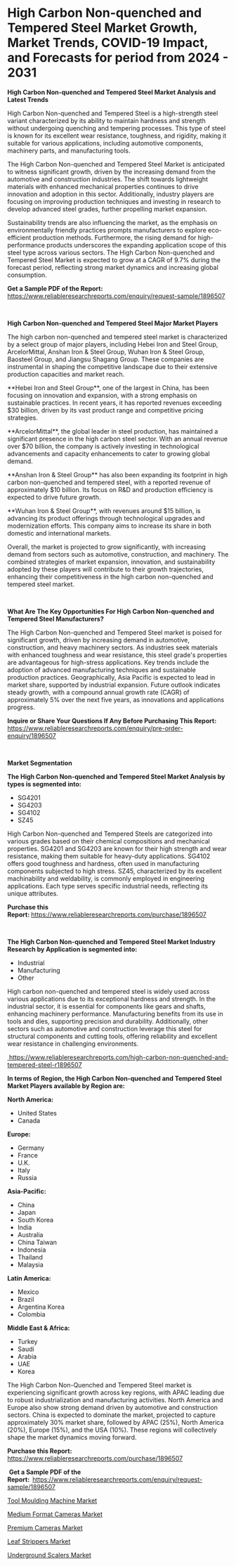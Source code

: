 <p><h1>High Carbon Non-quenched and Tempered Steel Market Growth, Market Trends, COVID-19 Impact, and Forecasts for period from 2024 - 2031</h1></p><p><strong>High Carbon Non-quenched and Tempered Steel Market Analysis and Latest Trends</strong></p>
<p><p>High Carbon Non-quenched and Tempered Steel is a high-strength steel variant characterized by its ability to maintain hardness and strength without undergoing quenching and tempering processes. This type of steel is known for its excellent wear resistance, toughness, and rigidity, making it suitable for various applications, including automotive components, machinery parts, and manufacturing tools.</p><p>The High Carbon Non-quenched and Tempered Steel Market is anticipated to witness significant growth, driven by the increasing demand from the automotive and construction industries. The shift towards lightweight materials with enhanced mechanical properties continues to drive innovation and adoption in this sector. Additionally, industry players are focusing on improving production techniques and investing in research to develop advanced steel grades, further propelling market expansion.</p><p>Sustainability trends are also influencing the market, as the emphasis on environmentally friendly practices prompts manufacturers to explore eco-efficient production methods. Furthermore, the rising demand for high-performance products underscores the expanding application scope of this steel type across various sectors. The High Carbon Non-quenched and Tempered Steel Market is expected to grow at a CAGR of 9.7% during the forecast period, reflecting strong market dynamics and increasing global consumption.</p></p>
<p><strong>Get a Sample PDF of the Report:&nbsp;</strong> <a href="https://www.reliableresearchreports.com/enquiry/request-sample/1896507?utm_campaign=5&utm_medium=2&utm_source=Github&utm_content=ia&utm_term=30102024&utm_id=high-carbon-non-quenched-and-tempered-steel">https://www.reliableresearchreports.com/enquiry/request-sample/1896507</a></p>
<p>&nbsp;</p>
<p><strong>High Carbon Non-quenched and Tempered Steel Major Market Players</strong></p>
<p><p>The high carbon non-quenched and tempered steel market is characterized by a select group of major players, including Hebei Iron and Steel Group, ArcelorMittal, Anshan Iron & Steel Group, Wuhan Iron & Steel Group, Baosteel Group, and Jiangsu Shagang Group. These companies are instrumental in shaping the competitive landscape due to their extensive production capacities and market reach.</p><p>**Hebei Iron and Steel Group**, one of the largest in China, has been focusing on innovation and expansion, with a strong emphasis on sustainable practices. In recent years, it has reported revenues exceeding $30 billion, driven by its vast product range and competitive pricing strategies.</p><p>**ArcelorMittal**, the global leader in steel production, has maintained a significant presence in the high carbon steel sector. With an annual revenue over $70 billion, the company is actively investing in technological advancements and capacity enhancements to cater to growing global demand.</p><p>**Anshan Iron & Steel Group** has also been expanding its footprint in high carbon non-quenched and tempered steel, with a reported revenue of approximately $10 billion. Its focus on R&D and production efficiency is expected to drive future growth.</p><p>**Wuhan Iron & Steel Group**, with revenues around $15 billion, is advancing its product offerings through technological upgrades and modernization efforts. This company aims to increase its share in both domestic and international markets.</p><p>Overall, the market is projected to grow significantly, with increasing demand from sectors such as automotive, construction, and machinery. The combined strategies of market expansion, innovation, and sustainability adopted by these players will contribute to their growth trajectories, enhancing their competitiveness in the high carbon non-quenched and tempered steel market.</p></p>
<p>&nbsp;</p>
<p><strong>What Are The Key Opportunities For High Carbon Non-quenched and Tempered Steel Manufacturers?</strong></p>
<p><p>The High Carbon Non-quenched and Tempered Steel market is poised for significant growth, driven by increasing demand in automotive, construction, and heavy machinery sectors. As industries seek materials with enhanced toughness and wear resistance, this steel grade's properties are advantageous for high-stress applications. Key trends include the adoption of advanced manufacturing techniques and sustainable production practices. Geographically, Asia Pacific is expected to lead in market share, supported by industrial expansion. Future outlook indicates steady growth, with a compound annual growth rate (CAGR) of approximately 5% over the next five years, as innovations and applications progress.</p></p>
<p><strong>Inquire or Share Your Questions If Any Before Purchasing This Report:</strong> <a href="https://www.reliableresearchreports.com/enquiry/pre-order-enquiry/1896507?utm_campaign=5&utm_medium=2&utm_source=Github&utm_content=ia&utm_term=30102024&utm_id=high-carbon-non-quenched-and-tempered-steel">https://www.reliableresearchreports.com/enquiry/pre-order-enquiry/1896507</a></p>
<p>&nbsp;</p>
<p><strong>Market Segmentation</strong></p>
<p><strong>The High Carbon Non-quenched and Tempered Steel Market Analysis by types is segmented into:</strong></p>
<p><ul><li>SG4201</li><li>SG4203</li><li>SG4102</li><li>SZ45</li></ul></p>
<p><p>High Carbon Non-quenched and Tempered Steels are categorized into various grades based on their chemical compositions and mechanical properties. SG4201 and SG4203 are known for their high strength and wear resistance, making them suitable for heavy-duty applications. SG4102 offers good toughness and hardness, often used in manufacturing components subjected to high stress. SZ45, characterized by its excellent machinability and weldability, is commonly employed in engineering applications. Each type serves specific industrial needs, reflecting its unique attributes.</p></p>
<p><strong>Purchase this Report:&nbsp;</strong><a href="https://www.reliableresearchreports.com/purchase/1896507?utm_campaign=5&utm_medium=2&utm_source=Github&utm_content=ia&utm_term=30102024&utm_id=high-carbon-non-quenched-and-tempered-steel">https://www.reliableresearchreports.com/purchase/1896507</a></p>
<p>&nbsp;</p>
<p><strong>The High Carbon Non-quenched and Tempered Steel Market Industry Research by Application is segmented into:</strong></p>
<p><ul><li>Industrial</li><li>Manufacturing</li><li>Other</li></ul></p>
<p><p>High carbon non-quenched and tempered steel is widely used across various applications due to its exceptional hardness and strength. In the industrial sector, it is essential for components like gears and shafts, enhancing machinery performance. Manufacturing benefits from its use in tools and dies, supporting precision and durability. Additionally, other sectors such as automotive and construction leverage this steel for structural components and cutting tools, offering reliability and excellent wear resistance in challenging environments.</p></p>
<p><a href="https://www.reliableresearchreports.com/high-carbon-non-quenched-and-tempered-steel-r1896507?utm_campaign=5&utm_medium=2&utm_source=Github&utm_content=ia&utm_term=30102024&utm_id=high-carbon-non-quenched-and-tempered-steel">&nbsp;https://www.reliableresearchreports.com/high-carbon-non-quenched-and-tempered-steel-r1896507</a></p>
<p><strong>In terms of Region, the High Carbon Non-quenched and Tempered Steel Market Players available by Region are:</strong></p>
<p>
    <p> <strong> North America: </strong>
        <ul>
            <li>United States</li>
            <li>Canada</li>
        </ul>
        </p> 
    <p> <strong> Europe: </strong>
        <ul>
            <li>Germany</li>
            <li>France</li>
            <li>U.K.</li>
            <li>Italy</li>
            <li>Russia</li>
        </ul>
        </p> 
    <p> <strong> Asia-Pacific: </strong>
        <ul>
            <li>China</li>
            <li>Japan</li>
            <li>South Korea</li>
            <li>India</li>
            <li>Australia</li>
            <li>China Taiwan</li>
            <li>Indonesia</li>
            <li>Thailand</li>
            <li>Malaysia</li>
        </ul>
        </p> 
    <p> <strong> Latin America: </strong>
        <ul>
            <li>Mexico</li>
            <li>Brazil</li>
            <li>Argentina Korea</li>
            <li>Colombia</li>
        </ul>
        </p> 
    <p> <strong> Middle East & Africa: </strong>
        <ul>
            <li>Turkey</li>
            <li>Saudi</li>
            <li>Arabia</li>
            <li>UAE</li>
            <li>Korea</li>
        </ul>
    </p>
    </p>
<p><p>The High Carbon Non-Quenched and Tempered Steel market is experiencing significant growth across key regions, with APAC leading due to robust industrialization and manufacturing activities. North America and Europe also show strong demand driven by automotive and construction sectors. China is expected to dominate the market, projected to capture approximately 30% market share, followed by APAC (25%), North America (20%), Europe (15%), and the USA (10%). These regions will collectively shape the market dynamics moving forward.</p></p>
<p><strong>Purchase this Report: </strong><a href="https://www.reliableresearchreports.com/purchase/1896507?utm_campaign=5&utm_medium=2&utm_source=Github&utm_content=ia&utm_term=30102024&utm_id=high-carbon-non-quenched-and-tempered-steel">https://www.reliableresearchreports.com/purchase/1896507</a></p>
<p>&nbsp;<strong>Get a Sample PDF of the Report:&nbsp;&nbsp;</strong><a href="https://www.reliableresearchreports.com/enquiry/request-sample/1896507?utm_campaign=5&utm_medium=2&utm_source=Github&utm_content=ia&utm_term=30102024&utm_id=high-carbon-non-quenched-and-tempered-steel">https://www.reliableresearchreports.com/enquiry/request-sample/1896507</a></p>
<p><strong></strong></p>
<p><p><a href="https://github.com/RogerBennett414/Market-Research-Report-List-1/blob/main/tool-moulding-machine-market.md?utm_campaign=5&utm_medium=2&utm_source=Github&utm_content=ia&utm_term=30102024&utm_id=high-carbon-non-quenched-and-tempered-steel">Tool Moulding Machine Market</a></p><p><a href="https://www.linkedin.com/pulse/medium-format-cameras-market-trends-strategic-insights-2024-c26qf?utm_campaign=5&utm_medium=2&utm_source=Github&utm_content=ia&utm_term=30102024&utm_id=high-carbon-non-quenched-and-tempered-steel">Medium Format Cameras Market</a></p><p><a href="https://www.linkedin.com/pulse/premium-cameras-market-maturity-analysis-regional-disparities-xh2lf?utm_campaign=5&utm_medium=2&utm_source=Github&utm_content=ia&utm_term=30102024&utm_id=high-carbon-non-quenched-and-tempered-steel">Premium Cameras Market</a></p><p><a href="https://github.com/sumonsky0m/Market-Research-Report-List-1/blob/main/leaf-strippers-market.md?utm_campaign=5&utm_medium=2&utm_source=Github&utm_content=ia&utm_term=30102024&utm_id=high-carbon-non-quenched-and-tempered-steel">Leaf Strippers Market</a></p><p><a href="https://issuu.com/reportprime-2/docs/underground-scalers-market-size-203_6362435347bf5d?utm_campaign=5&utm_medium=2&utm_source=Github&utm_content=ia&utm_term=30102024&utm_id=high-carbon-non-quenched-and-tempered-steel">Underground Scalers Market</a></p></p>